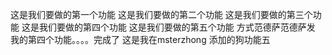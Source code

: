 这是我们要做的第一个功能
这是我们要做的第二个功能
这是我们要做的第三个功能
这是我们要做的第四个功能
这是我们要做的第五个功能
方式范德萨范德萨发
我的第四个功能。。。。完成了
这是我在msterzhong 添加的狗功能五